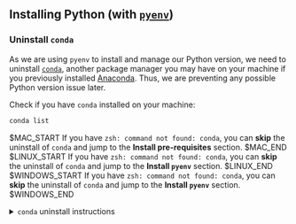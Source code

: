 ## Installing Python (with [`pyenv`](https://github.com/pyenv/pyenv))

### Uninstall `conda`

As we are using `pyenv` to install and manage our Python version, we need to uninstall [`conda`](https://docs.conda.io/projects/conda/en/latest/), another package manager you may have on your machine if you previously installed [Anaconda](https://www.anaconda.com/). Thus, we are preventing any possible Python version issue later.

Check if you have `conda` installed on your machine:

```bash
conda list
```
$MAC_START
If you have `zsh: command not found: conda`, you can **skip** the uninstall of `conda` and jump to the **Install pre-requisites** section.
$MAC_END
$LINUX_START
If you have `zsh: command not found: conda`, you can **skip** the uninstall of `conda` and jump to the **Install `pyenv`** section.
$LINUX_END
$WINDOWS_START
If you have `zsh: command not found: conda`, you can **skip** the uninstall of `conda` and jump to the **Install `pyenv`** section.
$WINDOWS_END

<details>
    <summary markdown='span'><code>conda</code> uninstall instructions</summary>

- Install the Anaconda-Clean package from your terminal and run the cleaning
```bash
conda install anaconda-clean
anaconda-clean --yes
```
- Remove every Anaconda directories
```bash
rm -rf ~/anaconda2
rm -rf ~/anaconda3
$MAC_START
rm -rf ~/opt
$MAC_END
```
- Remove Anaconda path from your `.bash_profile`
    - Open the file with `code ~/.bash_profile`
    - If the file opens find the line matching the following pattern `export PATH="/path/to/anaconda3/bin:$PATH"` and delete the line
$MAC_START
    - Save the file with `CMD` + `s`
$MAC_END
$LINUX_START
    - Save the file with `CTRL` + `s`
$LINUX_END
- Restart your terminal with `exec zsh`
</details>
